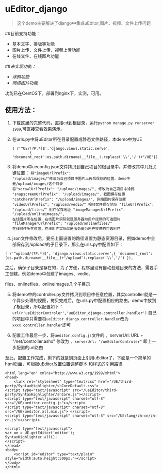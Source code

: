 uEditor_django
==============

> 这个demo主要解决了django中集成uEditor,图片、视频、文件上传问题

##目前支持功能：
 - 基本文字、排版等功能
 - 图片上传、文件上传、视频上传功能
 - 在线文件、在线图片功能

##*未实现功能：*

 - *涂鸦功能*
 - *网络图片功能*

功能已在CentOS下，部署到nginx下，实测，可用。

使用方法：
-----

 1. 下载这里的完整代码，直接cd到根目录，运行`python manage.py runserver 1989`,可直接查看效果演示。

 2. 在urls.py中将uEditor所在目录配置成静态文件路径，本demo中为UE
    <pre><code>( r'^UE/(?P<path>.*)$','django.views.static.serve',
            { 'document_root':os.path.dirname(__file__).replace('\\','/')+"/UE"}),</code></pre>
 3. 将demo中ueconfig.json文件拷贝到自己项目的根目录中，并修改其中几处关键位置：
    <code>将"imageUrlPrefix": "/upload/images/"修改为自己项目中图片上传后保存的位置，demo中是/upload/images/这个目录
    将"scrawlUrlPrefix": "/upload/images/", 修改为自己项目中涂鸦
    "snapscreenUrlPrefix": "/upload/images/", 截图保存位置
    "catcherUrlPrefix": "/upload/images/", 网络图片保存位置
    "videoUrlPrefix": "/upload/vedio/"   视频文件保存地址
    "fileUrlPrefix": "/upload/files/" 附件保存地址
    "imageManagerUrlPrefix": "/upload/onlineimages/", 在线图片所在位置，在线图片实际就是服务器为用户提供的可选图片
    "fileManagerUrlPrefix": "/upload/onlinefiles/"  在线附件所在位置，在线附件实际就是服务器为用户提供的可选附件</code>
 4. json文件修改后，要把上面设置的路径设置为静态资源目录，例如demo中全部保存到/upload/的子目录下，那么在urls.py中配置如下：
 <pre><code>( r'^upload/(?P<path>.*)$', 'django.views.static.serve',{ 'document_root': (os.path.dirname(__file__)+"/upload").replace('\\','/') }),</code></pre>之后，确保子目录是存在的，为了方便，程序里没有自动创建目录的方法，需要手工创建，例如demo中创建了images、vedio、
files、onlinefiles、onlineimages几个子目录

 5. 将demo中的controller.py文件拷贝到项目中任意位置，其实controller就是一个异步处理的视图，拷贝完成后，在urls.py中配置相应的路由，demo中放到了根目录，所以配置如下：
`url(r'ueEditorControler','ueEditor_django.controller.handler')`
自己的项目中只需要将`ueEditor_django.controller.handler`改为`xxxx.controller.handler`即可

 6. 配置工作最后一步，将`ueditor.config.js`文件的  `, `serverUrl: URL + "/net/controller.ashx"  修改为 `, serverUrl: "/ueEditorControler"`  即上一步配置的url路由

至此，配置工作完成，剩下的就是到页面上引用uEditor了，下面是一个简单的html页面，可根据uEditor放置位置调整脚本
和样式的引用路径

    <html lang="en" xmlns="http://www.w3.org/1999/xhtml">
    <head>
        <link rel="stylesheet" type="text/css" href="/UE/third-party/SyntaxHighlighter/shCoreDefault.css">
    <script type="text/javascript" src="/ueEditor/third-party/SyntaxHighlighter/shCore.js"></script>
    <script type="text/javascript" charset="utf-8" src="/UE/ueditor.config.js"></script>
    <script type="text/javascript" charset="utf-8" src="/UE/ueditor.all.min.js"> </script>
    <script type="text/javascript" charset="utf-8" src="/UE/lang/zh-cn/zh-cn.js"></script>
    
    <script type="text/javascript">
    var ue = UE.getEditor('editor');
    SyntaxHighlighter.all();
    </script>
    </head>
    <body>
        <script id="editor" type="text/plain" style="width:auto;height:500px;"></script>
    </body>
    </html>
